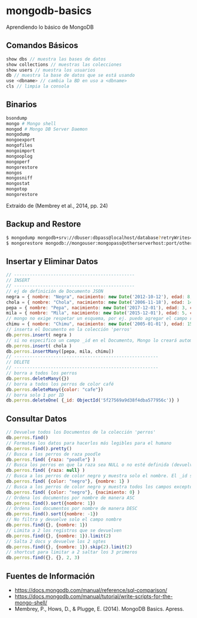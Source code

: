 # mongodb-basics
Aprendiendo lo básico de MongoDB

Comandos Básicos
------------------

```javascript
show dbs // muestra las bases de datos
show collections // muestras las colecciones
show users // muestra los usuarios
db // muestra la base de datos que se está usando
use <dbname> // cambia la BD en uso a <dbname>
cls // limpia la consola
```

Binarios
---------

```bash
bsondump
mongo # Mongo shell
mongod # Mongo DB Server Daemon
mongodump
mongoexport
mongofiles
mongoimport
mongooplog
mongoperf
mongorestore
mongos
mongosniff
mongostat
mongotop
mongorestore
```

Extraído de (Membrey et al., 2014, pp. 24)


Backup and Restore
-------------------
```bash
$ mongodump mongodb+srv://dbuser:dbpass@localhost/database?retryWrites=true&w=majority
$ mongorestore mongodb://mongouser:mongopass@otherserverhost:port/otherdb?authSource=admin dump/database/respaldo.bson 
```


Insertar y Eliminar Datos
--------------------------
```javascript
// ----------------------------------------------
// INSERT
// ----------------------------------------------
// ej de definición de Documento JSON
negra = { nombre: "Negra", nacimiento: new Date('2012-10-12'), edad: 8, color: "negro", tamano: "grande" }
chola = { nombre: "Chola", nacimiento: new Date('2006-11-18'), edad: 14, color: "negro", tamano: "mediano" }
pepa = { nombre: "Pepa", nacimiento: new Date('2017-12-01'), edad: 3, color: "cafe", tamano: "mini" }
mila = { nombre: "Mila", nacimiento: new Date('2015-12-01'), edad: 5, color: "cafe", tamano: "pequeño", raza: "terrier chileno" }
// mongo no exige respetar un esquema, por ej. puedo agregar el campo raza
chimu = { nombre: "Chimu", nacimiento: new Date('2005-01-01'), edad: 15, color: "blanco", tamano: "pequeño", raza: "poodle" } 
// inserta el Documento en la colección 'perros'
db.perros.insert( negra ) 
// si no especifico un campo _id en el Documento, Mongo lo creará automáticamente 
db.perros.insert( chola )
db.perros.insertMany([pepa, mila, chimu])
// -------------------------------------------------------
// DELETE
// -------------------------------------------------------
// borra a todos los perros
db.perros.deleteMany({})
// borra a todos los perros de color café
db.perros.deleteMany({color: "cafe"})
// borra solo 1 por ID
db.perros.deleteOne( {_id: ObjectId('5f27569a9d38f4dba577956c')} ) 
```

Consultar Datos
-----------------
```javascript
// Devuelve todos los Documentos de la colección 'perros'
db.perros.find()
// Formatea los datos para hacerlos más legibles para el humano
db.perros.find().pretty() 
// Busca a los perros de raza poodle
db.perros.find( {raza: "poodle"} )
// Busca los perros en que la raza sea NULL o no esté definida (devuelve 3 docs) 
db.perros.find( {raza: null} ) 
// Busca a los perros de color negro y muestra solo el nombre. El _id siempre se muestra
db.perros.find( {color: "negro"}, {nombre: 1} ) 
// Busca a los perros de color negro y muestra todos los campos excepto el de nacimiento
db.perros.find( {color: "negro"}, {nacimiento: 0} ) 
// Ordena los documentos por nombre de manera ASC
db.perros.find().sort({nombre: 1}) 
// Ordena los documentos por nombre de manera DESC
db.perros.find().sort({nombre: -1}) 
// No filtra y devuelve solo el campo nombre
db.perros.find({}, {nombre: 1}) 
// Limita a 2 los registros que se devuelven
db.perros.find({}, {nombre: 1}).limit(2) 
// Salta 2 docs y devuelve los 2 sgtes
db.perros.find({}, {nombre: 1}).skip(2).limit(2) 
// shortcut para limitar a 2 saltar los 3 primeros
db.perros.find({}, {}, 2, 3)
```

Fuentes de Información
-----------------------

- https://docs.mongodb.com/manual/reference/sql-comparison/ 
- https://docs.mongodb.com/manual/tutorial/write-scripts-for-the-mongo-shell/ 
- Membrey, P., Hows, D., & Plugge, E. (2014). MongoDB Basics. Apress.
